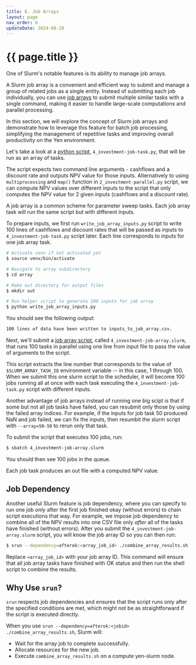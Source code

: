 ```yaml
---
title: 6. Job Arrays
layout: page
nav_order: 6
updateDate: 2024-08-29
---
```


# {{ page.title }}

One of Slurm's notable features is its ability to manage job arrays.

A Slurm job array is a convenient and efficient way to submit and manage a group of related jobs as a single entity. Instead of submitting each job individually, you can use <a href="https://slurm.schedmd.com/job_array.html" target="_blank">job arrays</a> to submit multiple similar tasks with a single command, making it easier to handle large-scale computations and parallel processing.

In this section, we will explore the concept of Slurm job arrays and  demonstrate how to leverage this feature for batch job processing, simplifying the management of repetitive tasks and improving overall productivity on the Yen environment.

Let's take a look at a [python script](https://github.com/gsbdarc/rf_bootcamp_2024/blob/main/examples/python_examples/array/4_investment-job-task.py), `4_investment-job-task.py`, that will be run as an array of tasks.

The script expects two command line arguments - cashflows and a discount rate and outputs NPV value for those inputs. Alternatively to using `multiprocessing` and `map()` function in `2_investment-parallel.py` script, we can compute NPV values over different inputs to the script that only computes the NPV value for 2 given inputs (cashflows and a discount rate). 

A job array is a common scheme for parameter sweep tasks. Each job array task will run the same script but with different inputs. 

To prepare inputs, we first run `write_job_array_inputs.py` script to write 100 lines of cashflows and discount rates that will be passed as inputs to `4_investment-job-task.py` script later. Each line corresponds to inputs for one job array task. 

```bash
# Activate venv if not activated yet
$ source venv/bin/activate

# Navigate to array subdirectory
$ cd array

# Make out directory for output files
$ mkdir out

# Run helper script to generate 100 inputs for job array
$ python write_job_array_inputs.py
```

You should see the following output:
```bash
100 lines of data have been written to inputs_to_job_array.csv.
```

Next, we'll submit a [job array script](https://github.com/gsbdarc/rf_bootcamp_2024/blob/main/examples/python_examples/array/4_investment-job-array.slurm), called `4_investment-job-array.slurm`, that runs 100 tasks in parallel using one line from input file to pass the value of arguments to the script.

This script extracts the line number that corresponds to the value of `$SLURM_ARRAY_TASK_ID` environment variable -- in this case, 1 through 100. When we submit this one slurm script to the scheduler, it will become 100 jobs running all at once with each task executing the `4_investment-job-task.py` script with different inputs. 

Another advantage of job arrays instead of running one big scipt is that if some but not all job tasks have failed, you can resubmit only those by using the failed array indices. For example, if the inputs for job task 50 produced NaN and job failed, we can fix the inputs, then resumbit the slurm script with `--array=50-50` to rerun only that task.

To submit the script that executes 100 jobs, run:

```bash
$ sbatch 4_investment-job-array.slurm 
```

You should then see 100 jobs in the queue. 

Each job task produces an out file with a computed NPV value.


## Job Dependency
Another useful Slurm feature is job dependency, where you can specify to run one job *only* after the first job finished okay (without errors) to chain script executions that way. 
For example, we impose job dependency to combine all of the NPV results into one CSV file only *after* all of the tasks have finished (without errors).
After you submit the `4_investment-job-array.slurm` script, you will know the job array ID so you can then run:

```bash
$ srun --dependency=afterok:<array_job_id> ./combine_array_results.sh
```

Replace `<array_job_id>` with your job array ID. This command will ensure that all job array tasks have finished with OK status and then run the shell script to combine the results. 

## Why Use `srun`?
`srun` respects job dependencies and ensures that the script runs only after the specified conditions are met, which might not be as straightforward if the script is executed directly.

When you use `srun --dependency=afterok:<jobid> ./combine_array_results.sh`, Slurm will:

- Wait for the array job to complete successfully.
- Allocate resources for the new job.
- Execute `combine_array_results.sh` on a compute yen-slurm node.

